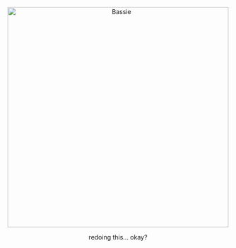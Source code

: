 <p align="center">
<img src="https://files.catbox.moe/opja2o.gif" alt="Bassie"width="500" height="500">
<p align="center">
redoing this... okay?
